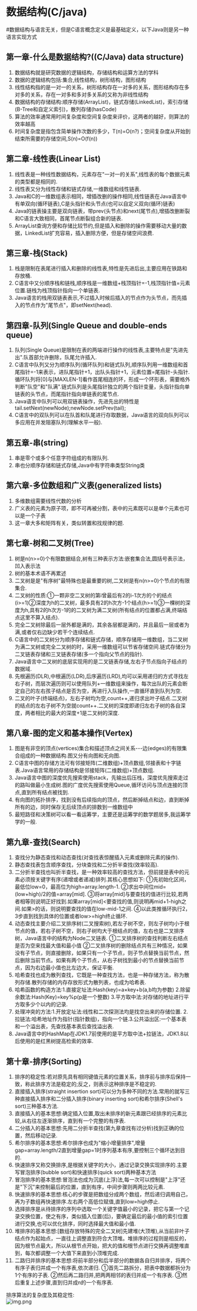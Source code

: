 # 数据结构(C/java) 
#数据结构与语言无关，但是C语言概念定义是最基础定义，以下Java则是另一种语言实现方式
## 第一章-什么是数据结构?((C/Java) data structure)
1. 数据结构就是研究数据的逻辑结构，存储结构和运算方法的学科
2. 数据的逻辑结构包括:集合,线性结构，树形结构，图形结构
3. 线性结构指的是一对一的关系，树形结构存在一对多的关系，图形结构存在多对多的关系，存在一对多和多对多关系的又称为非线性结构
4. 数据结构的存储结构:顺序存储(ArrayList)，链式存储(LinkedList)，索引存储(B-Tree和自定义索引)，散列存储(hasCode)
5. 算法的效率通常用时间复杂度和空间复杂度来评价，这两者的越好，则算法的效率越高
6. 时间复杂度是指包含简单操作次数的多少，T(n)=O(n?)；空间复杂度从开始到结束所需要的存储空间,S(n)=O(f(n))
## 第二章-线性表(Linear List)
1. 线性表是一种线性数据结构，元素存在"一对一的关系",线性表的每个数据元素的类型都是相同的.
2. 线性表又分为线性存储和链式存储,一维数组和线性链表.
3. Java和C的一维数组表示相同，增插改删的操作相同,线性链表在Java语言中有单双向(循环链表),C是头指针和头节点(也可以自定义双向(循环)链表)
4. Java的链表操主要是双向链表，带prev(头节点)和next(尾节点),增插改删断裂和C语言大致相同，首尾节点断裂组合新的链表.
5. ArrayList查询方便和存储比较节约,但是插入和删除的操作需要移动大量的数据，LinkedList扩充容易，插入删除方便，但是存储空间浪费.
## 第三章-栈(Stack)
1. 栈是限制在表尾进行插入和删除的线性表,特性是先进后出,主要应用在铁路和存放桶.
2. C语言中又分顺序栈和链栈,顺序栈是一维数组+栈顶指针=-1,栈顶指针值=元素位置.链栈为栈顶指针指向一个单链表.
3. Java语言的栈用双链表表示,不过插入时候后插入的节点作为头节点，而先插入的节点作为"尾节点"，即setNext(head).
## 第四章-队列(Single Queue and double-ends queue)
1. 队列(Single Queue)是限制在表的两端进行操作的线性表,主要特点是"先进先出".队首部允许删除，队尾允许插入.
2. C语言中队列又分为顺序队列(循环队列)和链式队列,顺序队列用一维数组和首尾指针=-1来表示，进队尾指针+1，出队头指针+1，元素位置=尾指针-头指针.循环队列将[0]与[MAXLEN-1]看作首尾相连的环，形成一个环形表，需要格外判断"队空"和"队满".链式队列是头尾指针独立的两个指针变量，头指针指向单链表的头节点，而尾指针指向单链表的尾节点.
3. Java语言中队列可以用双链表操作，先进先出的特性是tail.setNext(newNode);newNode.setPrev(tail);
4. C语言中的双队列可以在队首和队尾进行存取数据，Java语言的双向队列可以多应用在并发阻塞队列(理解水平一般).
## 第五章-串(string)
1. 串是零个或多个任意字符组成的有限队列.
2. 串也分顺序存储和链式存储,Java中有字符串类型String类
## 第六章-多位数组和广义表(generalized lists)
1. 多维数组需要线性代数的分析
2. 广义表的元素为原子项，即不可再被分割，表中的元素既可以是单个元素也可以是一个子表
3. 这一章大多和矩阵有关，类似转置和找规律的题.
## 第七章-树和二叉树(Tree)
1. 树是n(n>=0)个有限数据结合,树有三种表示方法:嵌套集合法,圆括号表示法，凹入表示法
2. 树的基本术语不再累述 
3. 二叉树是是"有序树"最特殊也是最重要的树,二叉树是有n(n>=0)个节点的有限集合.
4. 二叉树的性质:①一颗非空二叉树的第i曾最后有2的i-1次方的个的结点(i>=1)②深度为h的二叉树，最多具有2的h次方-1个结点(h>=1)③一棵树的深度为h,具有2的h次方-1的的二叉树为满二叉树(所有结点的位置都占满,终端结点这里不算入结点).
5. 完全二叉树除最后一层外都是满的，其余各层都是满的，并且最后一层或者为满,或者仅右边缺少若干个连续结点.
6. C语言中的二叉树分为顺序存储和链式存储，顺序存储用一维数组，当二叉树为满二叉树或完全二叉树的时，采用一维数组可以节省存储空间.链式存储分为二叉链表存储和三叉链表存储(多一个指向父节点的指针).
7. Java语言中二叉树的底层实现用的是二叉链表存储,左右子节点指向子结点的数据域.
8. 先根遍历(DLR),中根遍历(LDR),后序遍历(LRD),均可以采用递归的方式寻找左右子树，而层次遍历则可以使用队列+一维数组来操作，每次出队的元素会断定自己的左右孩子结点是否为空，再进行入队操作,一直循环直到队列为空.
9. 二叉的叶子(终端结点)，左右子树均为空,count++,递归求出叶子结点.二叉树的结点的左右子树不为空就count++.二叉树的深度即递归左右子树的各自深度，两者相比的最大的深度+1是二叉树的深度.
## 第八章-图的定义和基本操作(Vertex)
1. 图是有非空的顶点(vertices)集合和描述顶点之间关系---边(edges)的有限集合组成的一种数据结构.图又分有向图和无向图.
2. C语言中图的存储方法可有邻接矩阵(二维数组)+顶点数组,邻接表和十字链表.Java语言常用的存储结构是邻接矩阵(二维数组)+顶点数组.
3. Java语言中图的深度优先搜索使用stack，先输出后压栈，深度优先搜索走过的路叫做最小生成树.图的广度优先搜索使用Queue,循环访问与顶点连接的顶点,直到所有结点被找到.
4. 有向图的拓扑排序，找到没有后续指向的顶点，然后断掉结点和边，直到断掉所有的边，同时保存无后续顶点的排数到一维数组中
5. 最短路径和决策树可以看一看运筹学，主要还是运筹学的数学题居多,我运筹学学的一般.
## 第九章-查找(Search)
1. 查找分为静态查找和动态查找(对查找表惊醒插入元素或删除元素的操作).
2. 静态查找表包含顺序查找，分块查找和二分折半查找(效率较高).
3. 二分折半查找也叫折半查找，是一种效率较高的查找方法，但前提是表中的元素必须按关键字有序(递增或者递减)排列.其核心思想如下:
①先初始化区间，最低位low=0，最高位为high=array.length-1.
②求出中间位mid=(low+high)/2的值=array[mid].
③将array[mid]与要查找的值进行比较,若两者相等则说明正好找到.如果array[mid]<要查找的值,则说明再mid+1-high之间.如果>的话，则说明要查找的值在low-mid-1之间.
④以此类推循环执行2，3步直到找到具体的位置或者low>=high终止循环.
4. 动态查找主要介绍二叉排序树(二叉搜索树),若左子树不空，则左子树均小于根节点的值，若右子树不空，则右子树均大于根结点的值，左右也是二叉排序树，Java语言中的结构为Node二叉链表.
①二叉排序树的查找判断左右结点是否为空来找最大值和最小值
②二叉排序树的删除结点共有三种情况，如果没有子节点，则直接删除，如果只有一个子节点，则子节点替换当前节点，然后删除当前节点。如果有两个子节点，从右子树找到最小的节点替换当前节点，因为右边最小值也比左边大，保证平衡.
5. 哈希查找也成为散列查找，它既是一种查找方法，也是一种存储方法，称为散列存储.散列存储的内存存放形式为散列表，也成为哈希表.
6. 哈希函数的构造方法:1.直接定址法:Hash(key)=a×key+b(a,b均为参数) 2.除留余数法:Hash(Key)=key%p(p是一个整数) 3.平方取中法:对存储的地址进行平方取多少个以内的记录.
7. 处理冲突的方法:1.开放定址法:线性和二次探测法均是找空出来的存储位置. 2.拉链法:哈希地址作为指针(指针数组)，指向一个链.3.公共溢出区:一个基本表和一个溢出表，先查找基本表后查找溢出表.
8. Java语言中的HashMap在JDK1.7前使用的是平方取中法+拉链法，JDK1.8以后使用的是红黑树提高检索的效率.
## 第十章-排序(Sorting)
1. 排序的稳定性:若对原先具有相同键值元素的位置关系，排序前与排序后保持一致，称此排序方法是稳定的;反之，则表示这种排序是不稳定的.
2. 直接插入排序(straight insertion sort)可以分为多种不同的方法.常用的就写三种直接插入排序和二分插入排序(binary inserting sort)和希尔排序(Shell's sort)三种基本方法.
3. 直接插入的基本思想:确定插入位置,取出未排序的新元素跟已经排序的元素比较,从右往左逐渐排序，直到有一个完整的有序表.
4. 二分插入的基本思想:先用二分折半查找(第九章查找有过分析)找到正确的位置，然后移动记录.
5. 希尔排序的基本思想:希尔排序也成为"缩小增量排序",增量gap=array.length/2直到增量gap=1时序列基本有序,要控制三个循环达到目的.
6. 快速排序又称交换排序,是根据关键字的大小，通过记录交换实现排序的.主要写冒泡排序(bubble sort)和快速排序(quick sort)两种基本方法
7. 冒泡排序的基本思想:冒泡法也成为沉底(上浮)法,每一次可以控制是"上浮"还是"下沉"来控制最后的位置，直到有序，中间步骤则两两比较元素.
8. 快速排序的基本思想:核心的步骤是把数组分成两个数组，然后递归调用自己，再为子数组再快速排序.左右两个高低位赋值,直到low=high停止.
9. 选择排序是从待排序的序列中选取一个关键字值最小的记录，把它与第一个记录交换位置，使之有序，类似插入位置(后)，要确定最后的最小值的索引位置进行交换,也可以优化排序，同时选择最大值和最小值.
10. 堆排序的基本思想:[数组存放特殊的完全二叉树]先建堆(大顶堆),从当前非叶子结点作为起始点，一直往上调整直到符合大顶堆。堆排序的过程则是相反的，因为根节点最大，所以从根节点开始，把大的值和根节点进行交换再调整堆直到，每次都调整一个大值下来直到小顶堆完成.
11. 二路归并排序的基本思想:将前半部分和后半部分的数据各自归并排序，将两个有序子表归并成一个有序表,依次递归.
 ①首先二路拆分，把表中数据都拆分为1个有序的子表.
 ②然后再二路归并,把两两相邻的表归并成一个有序表.
 ③然后重复上述步骤,直到归并成n的一个有序表.

排序算法的复杂度及其稳定性:  
![img.png](sort.png)
